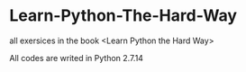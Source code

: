 # Learn-Python-The-Hard-Way
all exersices in the book &lt;Learn Python the Hard Way>

All codes are writed in Python 2.7.14
